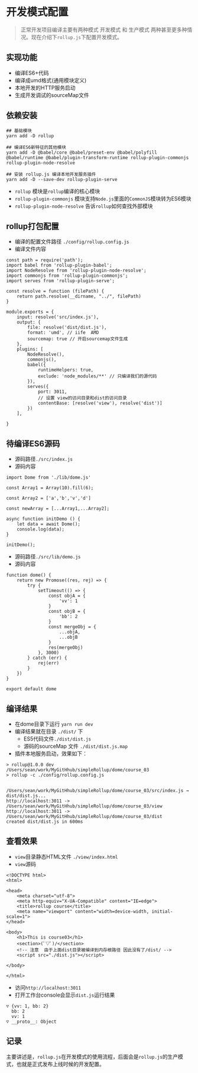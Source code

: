 
# 开发模式配置
> 正常开发项目编译主要有两种模式 开发模式 和 生产模式 两种甚至更多种情况。现在介绍下`rollup.js`下配置开发模式。

## 实现功能
- 编译ES6+代码
- 编译成umd格式(通用模块定义)
- 本地开发的HTTP服务启动
- 生成开发调试的sourceMap文件

## 依赖安装

```
## 基础模块
yarn add -D rollup 

## 编译ES6新特征的其他模块
yarn add -D @babel/core @babel/preset-env @babel/polyfill  @babel/runtime @babel/plugin-transform-runtime rollup-plugin-commonjs  rollup-plugin-node-resolve

## 安装 rollup.js 编译本地开发服务插件
yarn add -D --save-dev rollup-plugin-serve
```

- `rollup` 模块是`rollup`编译的核心模块
- `rollup-plugin-commonjs` 模块支持`Node.js`里面的`CommonJS`模块转为ES6模块
- `rollup-plugin-node-resolve` 告诉`rollup`如何查找外部模块

## rollup打包配置  

- 编译的配置文件路径 `./config/rollup.config.js`
- 编译文件内容
```
const path = require('path');
import babel from 'rollup-plugin-babel';
import NodeResolve from 'rollup-plugin-node-resolve';
import commonjs from 'rollup-plugin-commonjs';
import serves from 'rollup-plugin-serve';

const resolve = function (filePath) {
    return path.resolve(__dirname, "../", filePath)
}

module.exports = {
    input: resolve('src/index.js'),
    output: {
        file: resolve('dist/dist.js'),
        format: 'umd', // iife  AMD
        sourcemap: true // 开启sourcemap文件生成
    },
    plugins: [
        NodeResolve(),
        commonjs(),
        babel({
            runtimeHelpers: true,
            exclude: 'node_modules/**' // 只编译我们的源代码
        }),
        serves({
            port: 3011,
            // 设置 view的访问目录和dist的访问目录
            contentBase: [resolve('view'), resolve('dist')]  
        })
    ],
    
}
```

## 待编译ES6源码  

- 源码路径`./src/index.js`
- 源码内容
```
import Dome from './lib/dome.js'

const Array1 = Array(10).fill(6);

const Array2 = ['a','b','v','d']

const newArray = [...Array1,...Array2];

async function initDemo () {
    let data = await Dome();
    console.log(data);
}

initDemo();
```
- 源码路径`./src/lib/demo.js`
- 源码内容
```
function dome() {
    return new Promose((res, rej) => {
        try {
            setTimeout(() => {
                const objA = {
                    'vv': 1
                }
                const objB = {
                    'bb': 2
                }
                const mergeObj = {
                    ...objA,
                    ...objB
                }
                res(mergeObj)
            }, 3000)
        } catch (err) {
            rej(err)
        }
    })
}

export default dome
```

## 编译结果

- 在dome目录下运行 `yarn run dev `
- 编译结果就在目录 `./dist/` 下
  - ES5代码文件`./dist/dist.js`
  - 源码的sourceMap 文件 `./dist/dist.js.map`
- 插件本地服务启动，效果如下：
```
> rollup@1.0.0 dev /Users/sean/work/MyGitHhub/simpleRollup/dome/course_03
> rollup -c ./config/rollup.config.js


/Users/sean/work/MyGitHhub/simpleRollup/dome/course_03/src/index.js → dist/dist.js...
http://localhost:3011 -> /Users/sean/work/MyGitHhub/simpleRollup/dome/course_03/view
http://localhost:3011 -> /Users/sean/work/MyGitHhub/simpleRollup/dome/course_03/dist
created dist/dist.js in 600ms
```

## 查看效果
- `view`目录静态HTML文件 `./view/index.html`
- `view`源码
```
<!DOCTYPE html>
<html>

<head>
    <meta charset="utf-8">
    <meta http-equiv="X-UA-Compatible" content="IE=edge">
    <title>rollup course</title>
    <meta name="viewport" content="width=device-width, initial-scale=1">
</head>

<body>
    <h1>This is course03</h1>
    <section>(ﾟ▽ﾟ)/</section>
    <!-- 注意  由于上面dist目录被编译到内存根路径 因此没有了/dist/ -->
    <script src="./dist.js"></script>

</body>

</html>

```
-  访问`http://localhost:3011`
-  打开工作台console会显示`dist.js`运行结果
```
▽ {vv: 1, bb: 2}
  bb: 2
  vv: 1
▽ __proto__: Object

```


## 记录  

主要讲述是，`rollup.js`在开发模式的使用流程，后面会是`rollup.js`的生产模式，也就是正式发布上线时候的开发配置。

